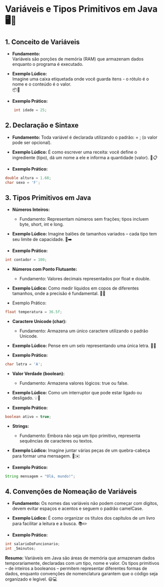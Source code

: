 # Variáveis e Tipos Primitivos em Java 🖥️💾

## 1. Conceito de Variáveis
- **Fundamento:**  
  Variáveis são porções de memória (RAM) que armazenam dados enquanto o programa é executado.

- **Exemplo Lúdico:**  
  Imagine uma caixa etiquetada onde você guarda itens - o rótulo é o nome e o conteúdo é o valor.  
  📦🔖
- **Exemplo Prático:**  
```java
	int idade = 25;
```

## 2. Declaração e Sintaxe
- **Fundamento:**
  Toda variável é declarada utilizando o padrão: <tipo> <nome> = <valor>; (o valor pode ser opcional).

- **Exemplo Lúdico:**
  É como escrever uma receita: você define o ingrediente (tipo), dá um nome a ele e informa a quantidade (valor).
  🍲📋
- **Exemplo Prático:**
```java
double altura = 1.68;
char sexo = 'F';
```

## 3. Tipos Primitivos em Java
- **Números Inteiros:**
  - Fundamento: Representam números sem frações; tipos incluem byte, short, int e long.
  
- **Exemplo Lúdico:**
  Imagine balões de tamanhos variados – cada tipo tem seu limite de capacidade.
  🎈➡️
- **Exemplo Prático:**
```java
int contador = 100;
```

- **Números com Ponto Flutuante:**
  - Fundamento: Valores decimais representados por float e double.
  
- **Exemplo Lúdico:**
  Como medir líquidos em copos de diferentes tamanhos, onde a precisão é fundamental.
  🥤📏
- Exemplo Prático:
```java
float temperatura = 36.5f;
```

- **Caractere Unicode (char):**
  - Fundamento: Armazena um único caractere utilizando o padrão Unicode.
  
- **Exemplo Lúdico:**
  Pense em um selo representando uma única letra.
  🔡✅
- **Exemplo Prático:**
```java
char letra = 'A';
```

- **Valor Verdade (boolean):**
  - Fundamento: Armazena valores lógicos: true ou false.
  
- **Exemplo Lúdico:**
  Como um interruptor que pode estar ligado ou desligado.
  💡🔘

- **Exemplo Prático:**
```java
boolean ativo = true;
```

- **Strings:**
  - Fundamento: Embora não seja um tipo primitivo, representa sequências de caracteres ou textos.
  
- **Exemplo Lúdico:**
  Imagine juntar várias peças de um quebra-cabeça para formar uma mensagem.
  🧩✉️

- **Exemplo Prático:**
```java
String mensagem = "Olá, mundo!";
```

## 4. Convenções de Nomeação de Variáveis
- **Fundamento:**
  Os nomes das variáveis não podem começar com dígitos, devem evitar espaços e acentos e seguem o padrão camelCase.

- **Exemplo Lúdico:**
  É como organizar os títulos dos capítulos de um livro para facilitar a leitura e a busca.
  📚✏️

- **Exemplo Prático:**
```java
int salarioDoFuncionario;
int _5minutos;
```


**Resumo:**
  Variáveis em Java são áreas de memória que armazenam dados temporariamente, declaradas com um tipo, nome e valor. Os tipos primitivos – de inteiros a booleanos – permitem representar diferentes formas de dados, enquanto convenções de nomenclatura garantem que o código seja organizado e legível.
  😃💻


